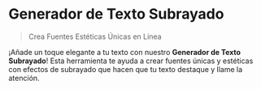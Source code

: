 # Generador de Texto Subrayado

> Crea Fuentes Estéticas Únicas en Línea

¡Añade un toque elegante a tu texto con nuestro **Generador de Texto Subrayado**! Esta herramienta te ayuda a crear fuentes únicas y estéticas con efectos de subrayado que hacen que tu texto destaque y llame la atención.